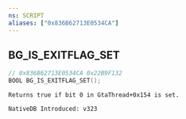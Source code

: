 ```yaml
---
ns: SCRIPT
aliases: ["0x836B62713E0534CA"]
---
```

## BG_IS_EXITFLAG_SET

```c
// 0x836B62713E0534CA 0x22B9F132
BOOL BG_IS_EXITFLAG_SET();
```

```
Returns true if bit 0 in GtaThread+0x154 is set.

NativeDB Introduced: v323
```

